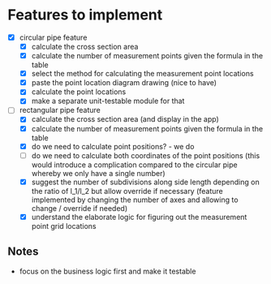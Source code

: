 # Features to implement
- [x] circular pipe feature
  - [x] calculate the cross section area
  - [x] calculate the number of measurement points given the formula in the table
  - [x] select the method for calculating the measurement point locations
  - [x] paste the point location diagram drawing (nice to have)
  - [x] calculate the point locations
  - [x] make a separate unit-testable module for that
- [ ] rectangular pipe feature
  - [x] calculate the cross section area (and display in the app)
  - [x] calculate the number of measurement points given the formula in the table
  - [x] do we need to calculate point positions? - we do
  - [ ] do we need to calculate both coordinates of the point positions
        (this would introduce a complication compared to the circular pipe whereby
        we only have a single number)
  - [x] suggest the number of subdivisions along side length depending on the
        ratio of l_1/l_2 but allow override if necessary
        (feature implemented by changing the number of axes and allowing to change / override if needed)
  - [x] understand the elaborate logic for figuring out the measurement point
        grid locations

## Notes
  - focus on the business logic first and make it testable

